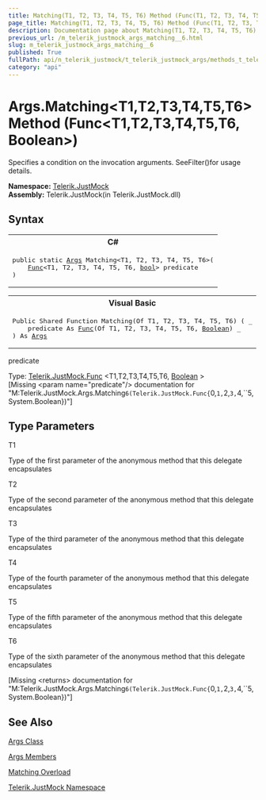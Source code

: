 ```yaml
---
title: Matching(T1, T2, T3, T4, T5, T6) Method (Func(T1, T2, T3, T4, T5, T6, Boolean))
page_title: Matching(T1, T2, T3, T4, T5, T6) Method (Func(T1, T2, T3, T4, T5, T6, Boolean)) | JustMock Documentation
description: Documentation page about Matching(T1, T2, T3, T4, T5, T6) Method (Func(T1, T2, T3, T4, T5, T6, Boolean)).
previous_url: /m_telerik_justmock_args_matching__6.html
slug: m_telerik_justmock_args_matching__6
published: True
fullPath: api/n_telerik_justmock/t_telerik_justmock_args/methods_t_telerik_justmock_args/overload_telerik_justmock_args_matching/m_telerik_justmock_args_matching__6
category: "api"
---
```


# Args.Matching&lt;T1,T2,T3,T4,T5,T6&gt;Method (Func&lt;T1,T2,T3,T4,T5,T6, Boolean&gt;)



Specifies a condition on the invocation arguments. SeeFilter()for usage details.


 **Namespace:**  [Telerik.JustMock](n_telerik_justmock) <br> **Assembly:** Telerik.JustMock(in Telerik.JustMock.dll)
## Syntax


<div id="syntaxCodeBlocks" class="code"><span codeLanguage="CSharp"><table><tr><th>C#</th></tr><tr><td><pre xml:space="preserve"><span class="keyword">public</span> <span class="keyword">static</span> <a href="T_Telerik_JustMock_Args.html">Args</a> <span class="identifier">Matching</span>&lt;T1, T2, T3, T4, T5, T6&gt;(
	<a href="T_Telerik_JustMock_Func_7.html">Func</a>&lt;T1, T2, T3, T4, T5, T6, <a href="https://msdn2.microsoft.com/en-us/library/a28wyd50" target="_blank">bool</a>&gt; <span class="parameter">predicate</span>
)
</pre></td></tr></table></span><span codeLanguage="VisualBasicDeclaration"><table><tr><th>Visual Basic</th></tr><tr><td><pre xml:space="preserve"><span class="keyword">Public</span> <span class="keyword">Shared</span> <span class="keyword">Function</span> <span class="identifier">Matching</span>(<span class="keyword">Of</span> T1, T2, T3, T4, T5, T6) ( _
	<span class="parameter">predicate</span> <span class="keyword">As</span> <a href="T_Telerik_JustMock_Func_7.html">Func</a>(<span class="keyword">Of</span> T1, T2, T3, T4, T5, T6, <a href="https://msdn2.microsoft.com/en-us/library/a28wyd50" target="_blank">Boolean</a>) _
) <span class="keyword">As</span> <a href="T_Telerik_JustMock_Args.html">Args</a></pre></td></tr></table></span></div>



predicate<br>


Type: [Telerik.JustMock.Func](t_telerik_justmock_func_7) &lt;T1,T2,T3,T4,T5,T6, [Boolean](a28wyd50) &gt;<br>
[Missing &lt;param name="predicate"/&gt; documentation for "M:Telerik.JustMock.Args.Matching``6(Telerik.JustMock.Func{``0,``1,``2,``3,``4,``5,System.Boolean})"]




## Type Parameters




T1<br>


Type of the first parameter of the anonymous method that this delegate encapsulates

T2<br>


Type of the second parameter of the anonymous method that this delegate encapsulates

T3<br>


Type of the third parameter of the anonymous method that this delegate encapsulates

T4<br>


Type of the fourth parameter of the anonymous method that this delegate encapsulates

T5<br>


Type of the fifth parameter of the anonymous method that this delegate encapsulates

T6<br>


Type of the sixth parameter of the anonymous method that this delegate encapsulates



[Missing &lt;returns&gt; documentation for "M:Telerik.JustMock.Args.Matching``6(Telerik.JustMock.Func{``0,``1,``2,``3,``4,``5,System.Boolean})"]


## See Also



 [Args Class](t_telerik_justmock_args) 

 [Args Members](allmembers_t_telerik_justmock_args) 

 [Matching Overload](overload_telerik_justmock_args_matching) 

 [Telerik.JustMock Namespace](n_telerik_justmock) 



